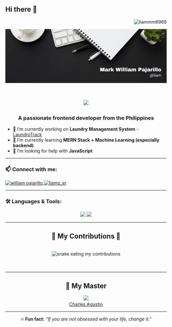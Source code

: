 ## Hi there 👋  

<p align="center">
  <p align="right">
    <img src="https://komarev.com/ghpvc/?username=liammm6969&label=Profile%20views&color=0e75b6&style=flat" alt="liammm6969" />
  </p>
  <img src="pics/header.png">
  <br>
  <h1 align="center">
    <img src="https://readme-typing-svg.herokuapp.com/?color=whitefont=Righteous&size=35&center=true&vCenter=true&width=500&height=70&duration=4000&lines=Hi+There!+👋;+I'm+Liam!;" />
  </h1>
</p>

<h3 align="center">A passionate frontend developer from the Philippines</h3>

- 🔭 I’m currently working on **Laundry Management System**  - [LaundroTrack](https://github.com/Liammm6969/LaundroTrack)
- 🌱 I’m currently learning **MERN Stack + Machine Learning (especially backend)**  
- 🤝 I’m looking for help with **JavaScript**  

---

### 📫 Connect with me:
<p align="left">
  <a href="https://www.facebook.com/Liam2104" target="blank">
    <img align="center" src="https://raw.githubusercontent.com/rahuldkjain/github-profile-readme-generator/master/src/images/icons/Social/facebook.svg" alt="william pajarillo" height="30" width="40" />
  </a>
  <a href="https://www.instagram.com/liamz_er/" target="blank">
    <img align="center" src="https://raw.githubusercontent.com/rahuldkjain/github-profile-readme-generator/master/src/images/icons/Social/instagram.svg" alt="liamz_er" height="30" width="40" />
  </a>
</p>

---

### 🛠️ Languages & Tools:
<p align="center">
  <img src="https://skillicons.dev/icons?i=java,cs,dotnet,mongodb,kotlin,python,js,html,css,express,react,nodejs,vite,mysql,vue" />
  <img src="https://skillicons.dev/icons?i=vscode,visualstudio,androidstudio,windows,git,github" />
</p>

---
<div align="center">
  <h2>🐍 My Contributions 🐍</h2>
  <br>
    <source media="(prefers-color-scheme: dark)" srcset="https://raw.githubusercontent.com/Liammm6969/Liammm6969/output/github-snake-dark.svg" />
  <source media="(prefers-color-scheme: light)" srcset="https://raw.githubusercontent.com/Liammm6969/Liammm6969/output/github-snake.svg" />
  <img alt="snake eating my contributions" src="https://raw.githubusercontent.com/Liammm6969/Liammm6969/output/github-contribution-grid-snake.svg" />
  <br/><br/><br/>
</div>

---
<div align="center">
  <h2>🥷 My Master </h2>
<p>
  <img src="https://github.com/user-attachments/assets/b7c82288-9b75-47de-9a2a-eabcc0c76d42"/>
  </br>
  <span><a href="https://github.com/selerqc">Charles Agustin</a></span>
</p>
</div>



---
<p align="center">
  🔥 <b>Fun fact:</b> <i>"If you are not obsessed with your life, change it."</i>
</p>


